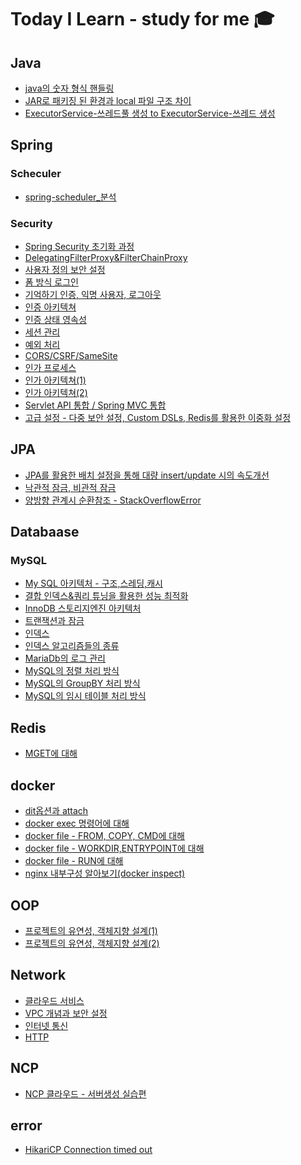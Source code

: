 # Today I Learn - study for me 🎓

## Java
- [java의 숫자 형식 핸들링](https://github.com/sungwooIsGood/Today-I-Learn/blob/main/document/java/Java%20%EC%88%AB%EC%9E%90%20%ED%98%95%EC%8B%9D%20%ED%95%B8%EB%93%A4%EB%A7%81.md)
- [JAR로 패키징 된 환경과 local 파일 구조 차이]()
- [ExecutorService-쓰레드풀 생성 to ExecutorService-쓰레드 생성](https://github.com/sungwooIsGood/Today-I-Learn/blob/main/document/java/ExecutorService-%EC%93%B0%EB%A0%88%EB%93%9C%20%EC%83%9D%EC%84%B1.md)
## Spring

### Scheculer

- [spring-scheduler_분석](https://github.com/sungwooIsGood/Today-I-Learn/blob/main/document/spring/scheduler/spring-scheduler_%EB%B6%84%EC%84%9D.md)

### Security
- [Spring Security 초기화 과정](https://github.com/sungwooIsGood/Today-I-Learn/blob/main/document/spring-security/Spring%20Security%20%EC%B4%88%EA%B8%B0%ED%99%94%20%EA%B3%BC%EC%A0%95.md)
- [DelegatingFilterProxy&FilterChainProxy](https://github.com/sungwooIsGood/Today-I-Learn/blob/main/document/spring-security/DelegatingFilterProxy%26FilterChainProxy.md)
- [사용자 정의 보안 설정](https://github.com/sungwooIsGood/Today-I-Learn/blob/main/document/spring-security/%EC%82%AC%EC%9A%A9%EC%9E%90%20%EC%A0%95%EC%9D%98%20%EB%B3%B4%EC%95%88%20%EC%84%A4%EC%A0%95.md)
- [폼 방식 로그인](https://github.com/sungwooIsGood/Today-I-Learn/blob/main/document/spring-security/%ED%8F%BC%20%EB%B0%A9%EC%8B%9D%20%EB%A1%9C%EA%B7%B8%EC%9D%B8.md)
- [기억하기 인증, 익명 사용자, 로그아웃](https://github.com/sungwooIsGood/Today-I-Learn/blob/main/document/spring-security/%EA%B8%B0%EC%96%B5%ED%95%98%EA%B8%B0%20%EC%9D%B8%EC%A6%9D%20-%20rememberMe()%20%26%20%EC%9D%B5%EB%AA%85%20%EC%82%AC%EC%9A%A9%EC%9E%90%20-%20anonymous()%20%26%20%EB%A1%9C%EA%B7%B8%EC%95%84%EC%9B%83%20-%20logout().md)
- [인증 아키텍쳐](https://github.com/sungwooIsGood/Today-I-Learn/blob/main/document/spring-security/%EC%9D%B8%EC%A6%9D%20%EC%95%84%ED%82%A4%ED%85%8D%EC%B2%98.md)
- [인증 상태 영속성](https://github.com/sungwooIsGood/Today-I-Learn/blob/main/document/spring-security/%EC%9D%B8%EC%A6%9D%20%EC%83%81%ED%83%9C%20%EC%98%81%EC%86%8D%EC%84%B1.md)
- [세션 관리](https://github.com/sungwooIsGood/Today-I-Learn/blob/main/document/spring-security/%EC%84%B8%EC%85%98%20%EA%B4%80%EB%A6%AC%20-%20sessionManagement().md)
- [예외 처리](https://github.com/sungwooIsGood/Today-I-Learn/blob/main/document/spring-security/%EC%98%88%EC%99%B8%20%EC%B2%98%EB%A6%AC.md)
- [CORS/CSRF/SameSite](https://github.com/sungwooIsGood/Today-I-Learn/blob/main/document/spring-security/CORS_CSRF_SameSite.md)
- [인가 프로세스](https://github.com/sungwooIsGood/Today-I-Learn/blob/main/document/spring-security/%EC%9D%B8%EA%B0%80%20%ED%94%84%EB%A1%9C%EC%84%B8%EC%8A%A4.md)
- [인가 아키텍쳐(1)](https://github.com/sungwooIsGood/Today-I-Learn/blob/main/document/spring-security/%EC%9D%B8%EA%B0%80%20%EC%95%84%ED%82%A4%ED%85%8D%EC%B3%90(1).md)
- [인가 아키텍쳐(2)](https://github.com/sungwooIsGood/Today-I-Learn/blob/main/document/spring-security/%EC%9D%B8%EA%B0%80%20%EC%95%84%ED%82%A4%ED%85%8D%EC%B3%90(2).md)
- [Servlet API 통합 / Spring MVC 통합](https://github.com/sungwooIsGood/Today-I-Learn/blob/main/document/spring-security/Servlet%20API%20%ED%86%B5%ED%95%A9_Spring%20MVC%20%ED%86%B5%ED%95%A9.md)
- [고급 설정 - 다중 보안 설정, Custom DSLs, Redis를 활용한 이중화 설정](https://github.com/sungwooIsGood/Today-I-Learn/blob/main/document/spring-security/%EA%B3%A0%EA%B8%89%20%EC%84%A4%EC%A0%95%20-%20%EB%8B%A4%EC%A4%91%20%EB%B3%B4%EC%95%88%20%EC%84%A4%EC%A0%95,%20Custom%20DSLs,%20Redis%EB%A5%BC%20%ED%99%9C%EC%9A%A9%ED%95%9C%20%EC%9D%B4%EC%A4%91%ED%99%94%20%EC%84%A4%EC%A0%95.md)

## JPA
- [JPA를 활용한 배치 설정을 통해 대량 insert/update 시의 속도개선](https://github.com/sungwooIsGood/Today-I-Learn/blob/main/document/jpa/%EB%B0%B0%EC%B9%98%20%EC%84%A4%EC%A0%95%EC%9D%84%20%ED%86%B5%ED%95%B4%20%EB%8C%80%EB%9E%B5%20insert%2Cupdate%20%EC%8B%9C%EC%9D%98%20%EC%86%8D%EB%8F%84%EA%B0%9C%EC%84%A0.md)
- [낙관적 잠금, 비관적 잠금](https://github.com/sungwooIsGood/Today-I-Learn/blob/main/document/jpa/%EB%82%99%EA%B4%80%EC%A0%81%20%EC%9E%A0%EA%B8%88%2C%20%EB%B9%84%EA%B4%80%EC%A0%81%20%EC%9E%A0%EA%B8%88.md)
- [양방향 관계시 순환참조 - StackOverflowError](https://github.com/sungwooIsGood/Today-I-Learn/blob/main/document/jpa/%EC%96%91%EB%B0%A9%ED%96%A5%20%EA%B4%80%EA%B3%84%EC%8B%9C%20%EC%88%9C%ED%99%98%EC%B0%B8%EC%A1%B0_StackOverflowError.md)
## Databaase

### MySQL

- [My SQL 아키텍처 - 구조,스레딩,캐시](https://github.com/sungwooIsGood/Today-I-Learn/blob/main/document/database/mysql/My%20SQL%20%EC%95%84%ED%82%A4%ED%85%8D%EC%B2%98%20-%20%EA%B5%AC%EC%A1%B0%2C%EC%8A%A4%EB%A0%88%EB%94%A9%2C%EC%BA%90%EC%8B%9C.md)
- [결합 인덱스&쿼리 튜닝을 활용한 성능 최적화](https://github.com/sungwooIsGood/Today-I-Learn/blob/main/document/database/mysql/%EA%B2%B0%ED%95%A9%20%EC%9D%B8%EB%8D%B1%EC%8A%A4%26%EC%BF%BC%EB%A6%AC%20%ED%8A%9C%EB%8B%9D%EC%9D%84%20%ED%99%9C%EC%9A%A9%ED%95%9C%20%EC%84%B1%EB%8A%A5%20%EC%B5%9C%EC%A0%81%ED%99%94.md)
- [InnoDB 스토리지엔진 아키텍처](https://github.com/sungwooIsGood/Today-I-Learn/blob/main/document/database/mysql/InnoDB%20%20%EC%8A%A4%ED%86%A0%EB%A6%AC%EC%A7%80%20%EC%97%94%EC%A7%84%20%EC%95%84%ED%82%A4%ED%85%8D%EC%B2%98.md)
- [트랜잭션과 잠금](https://github.com/sungwooIsGood/Today-I-Learn/blob/main/document/database/mysql/%ED%8A%B8%EB%9E%9C%EC%9E%AD%EC%85%98%EA%B3%BC%20%EC%9E%A0%EA%B8%88.md)
- [인덱스](https://github.com/sungwooIsGood/Today-I-Learn/blob/main/document/database/mysql/%EC%9D%B8%EB%8D%B1%EC%8A%A4.md)
- [인덱스 알고리즘들의 종류](https://github.com/sungwooIsGood/Today-I-Learn/blob/main/document/database/mysql/%EC%9D%B8%EB%8D%B1%EC%8A%A4%20%EC%A2%85%EB%A5%98.md)
- [MariaDb의 로그 관리](https://github.com/sungwooIsGood/Today-I-Learn/blob/main/document/database/mysql/MariaDB%EC%9D%98%20%EB%A1%9C%EA%B7%B8%20%EA%B4%80%EB%A6%AC.md)
- [MySQL의 정렬 처리 방식](https://github.com/sungwooIsGood/Today-I-Learn/blob/main/document/database/mysql/MySQL%EC%9D%98%20%EC%A0%95%EB%A0%AC%20%EC%B2%98%EB%A6%AC%20%EB%B0%A9%EC%8B%9D.md)
- [MySQL의 GroupBY 처리 방식](https://github.com/sungwooIsGood/Today-I-Learn/blob/main/document/database/mysql/MySQL%20Group%20BY%20%EC%B2%98%EB%A6%AC%EB%B0%A9%EC%8B%9D.md)
- [MySQL의 임시 테이블 처리 방식](https://github.com/sungwooIsGood/Today-I-Learn/blob/main/document/database/mysql/MySQL%EC%9D%98%20%EC%9E%84%EC%8B%9C%20%ED%85%8C%EC%9D%B4%EB%B8%94%20%EC%B2%98%EB%A6%AC.md)

## Redis
- [MGET에 대해](https://github.com/sungwooIsGood/Today-I-Learn/blob/main/document/redis/MGET%EC%97%90%20%EB%8C%80%ED%95%B4.md)

## docker
- [dit옵션과 attach](https://github.com/sungwooIsGood/Today-I-Learn/blob/main/document/docker/docker%20dit%EC%98%B5%EC%85%98%EA%B3%BC%20attach.md)
- [docker exec 명령어에 대해](https://github.com/sungwooIsGood/Today-I-Learn/blob/main/document/docker/docker%20exec%20%EB%AA%85%EB%A0%B9%EC%96%B4.md)
- [docker file - FROM, COPY, CMD에 대해](https://github.com/sungwooIsGood/Today-I-Learn/blob/main/document/docker/docker%20file%20-%20FROM,%20COPY,%20CMD%EC%97%90%20%EB%8C%80%ED%95%B4.md)
- [docker file - WORKDIR,ENTRYPOINT에 대해](https://github.com/sungwooIsGood/Today-I-Learn/blob/main/document/docker/WORKDIR%2CENTRYPOINT.md)
- [docker file - RUN에 대해](https://github.com/sungwooIsGood/Today-I-Learn/blob/main/document/docker/docker%20file%20-%20RUN%EC%97%90%20%EB%8C%80%ED%95%B4.md)
- [nginx 내부구성 알아보기(docker inspect)](https://github.com/sungwooIsGood/Today-I-Learn/blob/main/document/docker/nginx%20%EB%82%B4%EB%B6%80%EA%B5%AC%EC%84%B1%20%EC%95%8C%EC%95%84%EB%B3%B4%EA%B8%B0(docker%20inspect).md)

## OOP
- [프로젝트의 유연성, 객체지향 설계(1)](https://github.com/sungwooIsGood/Today-I-Learn/blob/main/document/oop/%ED%94%84%EB%A1%9C%EC%A0%9D%ED%8A%B8%EC%9D%98%20%EC%9C%A0%EC%97%B0%EC%84%B1%2C%20%EA%B0%9D%EC%B2%B4%EC%A7%80%ED%96%A5%20%EC%84%A4%EA%B3%84(1).md)
- [프로젝트의 유연성, 객체지향 설계(2)](https://github.com/sungwooIsGood/Today-I-Learn/blob/main/document/oop/%ED%94%84%EB%A1%9C%EC%A0%9D%ED%8A%B8%EC%9D%98%20%EC%9C%A0%EC%97%B0%EC%84%B1,%20%EA%B0%9D%EC%B2%B4%EC%A7%80%ED%96%A5%20%EC%84%A4%EA%B3%84(2).md)

## Network
- [클라우드 서비스](https://github.com/sungwooIsGood/Today-I-Learn/blob/main/document/network/%ED%81%B4%EB%9D%BC%EC%9A%B0%EB%93%9C%20%EC%84%9C%EB%B9%84%EC%8A%A4.md)
- [VPC 개념과 보안 설정](https://github.com/sungwooIsGood/Today-I-Learn/blob/main/document/network/VPC%EA%B0%9C%EB%85%90%EA%B3%BC%20%EB%B3%B4%EC%95%88%20%EC%84%A4%EC%A0%95.md)
- [인터넷 통신](https://github.com/sungwooIsGood/Today-I-Learn/blob/main/document/network/%EC%9D%B8%ED%84%B0%EB%84%B7_%EB%84%A4%ED%8A%B8%EC%9B%8C%ED%81%AC.md)
- [HTTP](https://github.com/sungwooIsGood/Today-I-Learn/blob/main/document/network/HTTP.md)
## NCP
- [NCP 클라우드 - 서버생성 실습편](https://github.com/sungwooIsGood/Today-I-Learn/blob/main/document/ncp/ncp%20%ED%81%B4%EB%9D%BC%EC%9A%B0%EB%93%9C%20-%20%EC%84%9C%EB%B2%84%20%EC%83%9D%EC%84%B1%20%EC%8B%A4%EC%8A%B5.md)

## error
- [HikariCP Connection timed out](https://github.com/sungwooIsGood/Today-I-Learn/blob/main/document/error_record/HikariCP%20Connection%20timed%20out.md)
